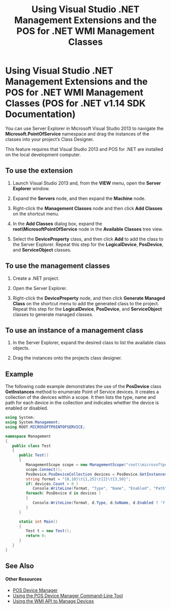 ﻿---
title: Using Visual Studio .NET Management Extensions and the POS for .NET WMI Management Classes
description: Using Visual Studio .NET Management Extensions and the POS for .NET WMI Management Classes (POS for .NET v1.14 SDK Documentation)
ms.date: 03/03/2014
ms.topic: how-to
ms.custom: pos-restored-from-archive
---

# Using Visual Studio .NET Management Extensions and the POS for .NET WMI Management Classes (POS for .NET v1.14 SDK Documentation)

You can use Server Explorer in Microsoft Visual Studio 2013 to navigate the **Microsoft.PointOfService** namespace and drag the instances of the classes into your project’s Class Designer.

This feature requires that Visual Studio 2013 and POS for .NET are installed on the local development computer.

## To use the extension

1. Launch Visual Studio 2013 and, from the **VIEW** menu, open the **Server Explorer** window.

2. Expand the **Servers** node, and then expand the **Machine** node.

3. Right-click the **Management Classes** node and then click **Add Classes** on the shortcut menu.

4. In the **Add Classes** dialog box, expand the **root\\MicrosoftPointOfService** node in the **Available Classes** tree view.

5. Select the **DeviceProperty** class, and then click **Add** to add the class to the Server Explorer. Repeat this step for the **LogicalDevice**, **PosDevice**, and **ServiceObject** classes.

## To use the management classes

1. Create a .NET project.

2. Open the Server Explorer.

3. Right-click the **DeviceProperty** node, and then click **Generate Managed Class** on the shortcut menu to add the generated class to the project. Repeat this step for the **LogicalDevice**, **PosDevice**, and **ServiceObject** classes to generate managed classes.

## To use an instance of a management class

1. In the Server Explorer, expand the desired class to list the available class objects.

2. Drag the instances onto the projects class designer.

## Example

The following code example demonstrates the use of the **PosDevice** class **GetInstances** method to enumerate Point of Service devices. It creates a collection of the devices within a scope. It then lists the type, name and path for each device in the collection and indicates whether the device is enabled or disabled.

```csharp
using System;
using System.Management;
using ROOT.MICROSOFTPOINTOFSERVICE;

namespace Management
{
   public class Test
   {
      public Test()
      {
         ManagementScope scope = new ManagementScope("root\\microsoftpointofservice");
         scope.Connect();
         PosDevice.PosDeviceCollection devices = PosDevice.GetInstances(scope, "");
         string format = "{0,10}\t{1,25}\t{2}\t{3,50}";
         if( devices.Count > 0 )
            Console.WriteLine(format, "Type", "Name", "Enabled", "Path");
         foreach( PosDevice d in devices )
         {
            Console.WriteLine(format, d.Type, d.SoName, d.Enabled ? 'Y' : 'N', d.Path);
         }
      }

      static int Main()
      {
         Test t = new Test();
         return 0;
      }
   }
}
```

## See Also

#### Other Resources

- [POS Device Manager](pos-device-manager.md)
- [Using the POS Device Manager Command-Line Tool](using-the-pos-device-manager-command-line-tool.md)
- [Using the WMI API to Manage Devices](using-the-wmi-api-to-manage-devices.md)
